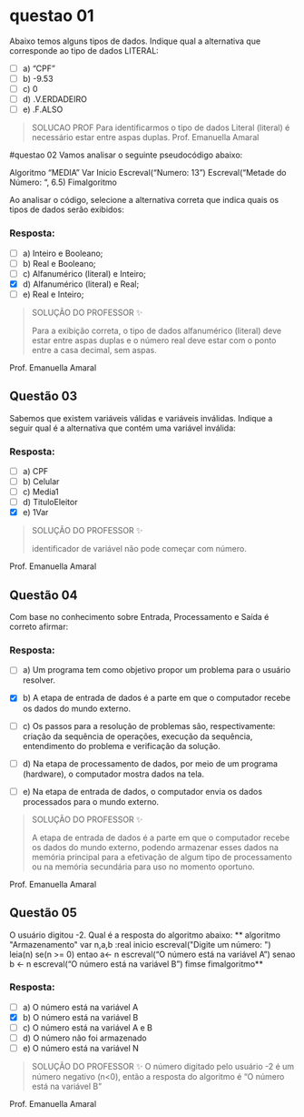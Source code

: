 # questao 01

Abaixo temos alguns tipos de dados. Indique qual a alternativa que corresponde ao tipo de dados LITERAL:

- [ ] a) “CPF”
- [ ] b) -9.53
- [ ] c) 0
- [ ] d) .V.ERDADEIRO
- [ ] e) .F.ALSO

> SOLUCAO PROF
Para identificarmos o tipo de dados Literal (literal) é necessário estar entre aspas duplas.
Prof. Emanuella Amaral

#questao 02
Vamos analisar o seguinte pseudocódigo abaixo:

Algoritmo “MEDIA”
Var
Inicio
Escreval(“Numero: 13”)
Escreval(“Metade do Número: “, 6.5)
Fimalgoritmo

 
Ao analisar o código, selecione a alternativa correta que indica quais os tipos de dados serão exibidos:


### Resposta:
- [ ] a) Inteiro e Booleano;
- [ ] b) Real e Booleano;
- [ ] c) Alfanumérico (literal) e Inteiro;
- [x] d) Alfanumérico (literal) e Real;
- [ ] e) Real e Inteiro;

> SOLUÇÃO DO PROFESSOR ✨
>
> Para a exibição correta, o tipo de dados alfanumérico (literal) deve estar entre aspas duplas e o número real deve estar com o ponto entre a casa decimal, sem aspas.

Prof. Emanuella Amaral


## Questão 03 
Sabemos que existem variáveis válidas e variáveis inválidas. Indique a seguir qual é a alternativa que contém uma variável inválida:

### Resposta:
- [ ] a) CPF
- [ ] b) Celular
- [ ] c) Media1
- [ ] d) TituloEleitor
- [x] e) 1Var

> SOLUÇÃO DO PROFESSOR ✨
>
>  identificador de variável não pode começar com número.

Prof. Emanuella Amaral


## Questão 04 
Com base no conhecimento sobre Entrada, Processamento e Saída é correto afirmar:
### Resposta:
- [ ] a) Um programa tem como objetivo propor um problema para o usuário resolver.


- [x] b) A etapa de entrada de dados é a parte em que o computador recebe os dados do mundo externo.


- [ ] c) Os passos para a resolução de problemas são, respectivamente: criação da sequência de operações, execução da sequência, entendimento do problema e verificação da solução.
- [ ] d) Na etapa de processamento de dados, por meio de um programa (hardware), o computador mostra dados na tela.


- [ ] e) Na etapa de entrada de dados, o computador envia os dados processados para o mundo externo.


> SOLUÇÃO DO PROFESSOR ✨
>
> A etapa de entrada de dados é a parte em que o computador recebe os dados do mundo externo, podendo armazenar esses dados na memória principal para a efetivação de algum tipo de processamento ou na memória secundária para uso no momento oportuno.

Prof. Emanuella Amaral


## Questão 05 
O usuário digitou -2. Qual é a resposta do algoritmo abaixo:
**
algoritmo "Armazenamento"
var
n,a,b :real
inicio
escreval("Digite um número: ")
leia(n)
se(n >= 0) entao
a<- n
escreval(“O número está na variável A”)
senao
b <- n
escreval(“O número está na variável B”)
fimse
fimalgoritmo**
### Resposta:
- [ ] a) O número está na variável  A
- [x] b) O número está na variável B
- [ ] c) O número está na variável A e B
- [ ] d) O número não foi armazenado
- [ ] e) O número está na variável N

> SOLUÇÃO DO PROFESSOR ✨
O número digitado pelo usuário -2 é um número negativo (n<0), então a resposta do algoritmo é “O número está na variável B”

Prof. Emanuella Amaral